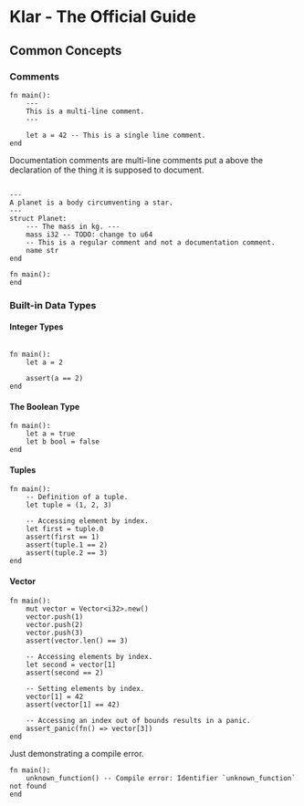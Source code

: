 # Klar - The Official Guide

## Common Concepts

### Comments

```klar
fn main():
    ---
    This is a multi-line comment.
    ---

    let a = 42 -- This is a single line comment.
end
```

Documentation comments are multi-line comments put a above
the declaration of the thing it is supposed to document.

```klar

---
A planet is a body circumventing a star.
---
struct Planet:
    --- The mass in kg. ---
    mass i32 -- TODO: change to u64
    -- This is a regular comment and not a documentation comment.
    name str
end

fn main():
end
```

### Built-in Data Types

#### Integer Types

```klar

fn main():
    let a = 2

    assert(a == 2)
end
```

#### The Boolean Type

```klar
fn main():
    let a = true
    let b bool = false
end
```

#### Tuples

```klar
fn main():
    -- Definition of a tuple.
    let tuple = (1, 2, 3)

    -- Accessing element by index.
    let first = tuple.0
    assert(first == 1)
    assert(tuple.1 == 2)
    assert(tuple.2 == 3)
end
```

#### Vector

```klar
fn main():
    mut vector = Vector<i32>.new()
    vector.push(1)
    vector.push(2)
    vector.push(3)
    assert(vector.len() == 3)

    -- Accessing elements by index.
    let second = vector[1]
    assert(second == 2)

    -- Setting elements by index.
    vector[1] = 42
    assert(vector[1] == 42)

    -- Accessing an index out of bounds results in a panic.
    assert_panic(fn() => vector[3])
end
```

Just demonstrating a compile error.
```klar
fn main():
    unknown_function() -- Compile error: Identifier `unknown_function` not found
end
```
